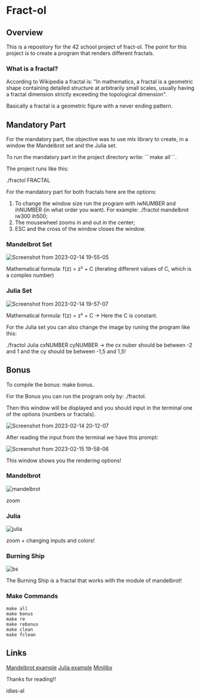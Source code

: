# Fract-ol
## Overview

This is a repository for the 42 school project of fract-ol.
The point for this project is to create a program that renders different fractals.

### What is a fractal?

According to Wikipedia a fractal is: "In mathematics, a fractal is a geometric shape containing detailed structure at arbitrarily small scales, usually having a fractal dimension strictly exceeding the topological dimension".

Basically a fractal is a geometric figure with a never ending pattern. 

## Mandatory Part

For the mandatory part, the objective was to use mlx library to create, in a window the Mandelbrot set and the Julia set.

To run the mandatory part in the project directory write: ´´´make all´´´.

The project runs like this:

./fractol FRACTAL

For the mandatory part for both fractals here are the options:

1) To change the window size run the program with iwNUMBER and ihNUMBER (in what order you want). For example: ./fractol mandelbrot iw300 ih500;
2) The mousewheel zooms in and out in the center;
3) ESC and the cross of the window closes the window.

### Mandelbrot Set
![Screenshot from 2023-02-14 19-55-05](https://user-images.githubusercontent.com/105734074/218847171-2d7cf226-61d6-489e-b853-774298a6e616.png)

Mathematical formula: f(z) = z² + C (iterating different values of C, which is a complex number)

### Julia Set
![Screenshot from 2023-02-14 19-57-07](https://user-images.githubusercontent.com/105734074/218847583-e9be9653-2ff2-437e-b724-b6255d745208.png)

Mathematical formula: f(z) = z² + C -> Here the C is constant.

For the Julia set you can also change the image by runing the program like this:

./fractol Julia cxNUMBER cyNUMBER -> the cx nuber should be between -2 and 1 and the cy should be between -1,5 and 1,5!


## Bonus

To compile the bonus: make bonus.

For the Bonus you can run the program only by: ./fractol.

Then this window will be displayed and you should input in the terminal one of the options (numbers or fractals).

![Screenshot from 2023-02-14 20-12-07](https://user-images.githubusercontent.com/105734074/218851111-6bd98990-665b-4d65-bf0d-f2555e2f40c5.png)

After reading the input from the terminal we have this prompt:

![Screenshot from 2023-02-15 19-58-06](https://user-images.githubusercontent.com/105734074/219139128-f4f69ea1-c7c5-41d0-ba58-1ac314c8ea08.png)

This window shows you the rendering options!

### Mandelbrot

![mandelbrot](https://user-images.githubusercontent.com/105734074/219144763-f38e5d2c-050b-4294-9b38-336a6e436090.gif)

zoom

### Julia 

![julia](https://user-images.githubusercontent.com/105734074/219143714-0f892836-7a08-4a55-af68-12a02da54a17.gif)

zoom + changing inputs and colors!

### Burning Ship

![bs](https://user-images.githubusercontent.com/105734074/219145772-2be9ce69-1cca-4653-b092-69d57c48a2f0.gif)

The Burning Ship is a fractal that works with the module of mandelbrot!

### Make Commands
```
make all 
make bonus
make re 
make rebonus
make clean
make fclean
 ```
 ## Links
 
 [Mandelbrot example](http://warp.povusers.org/Mandelbrot/)
 [Julia example](https://lodev.org/cgtutor/juliamandelbrot.html)
 [Minilibx](https://harm-smits.github.io/42docs/libs/minilibx)

Thanks for reading!!

idias-al
